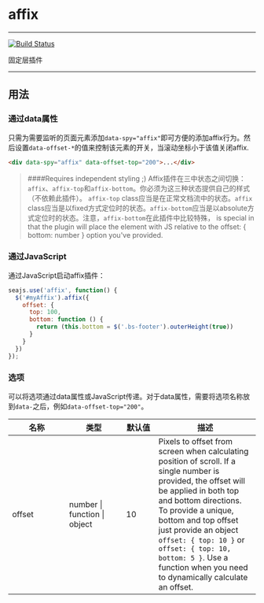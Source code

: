 # affix

---

[![Build Status](https://travis-ci.org/seaui/transition.svg)](https://travis-ci.org/seaui/transition)

固定层插件

---

## 用法

### 通过data属性

只需为需要监听的页面元素添加`data-spy="affix"`即可方便的添加affix行为。然后设置`data-offset-*`的值来控制该元素的开关，当滚动坐标小于该值关闭affix.

````html
<div data-spy="affix" data-offset-top="200">...</div>
````

> ####Requires independent styling ;)
> Affix插件在三中状态之间切换：`affix`、`affix-top`和`affix-bottom`。你必须为这三种状态提供自己的样式（不依赖此插件）。 `affix-top` class应当是在正常文档流中的状态。`affix` class应当是以fixed方式定位时的状态。`affix-bottom`应当是以absolute方式定位时的状态。注意，`affix-bottom`在此插件中比较特殊， is special in that the plugin will place the element with JS relative to the offset: { bottom: number } option you've provided.

### 通过JavaScript

通过JavaScript启动affix插件：

```javascript
seajs.use('affix', function() {
  $('#myAffix').affix({
    offset: {
      top: 100,
      bottom: function () {
        return (this.bottom = $('.bs-footer').outerHeight(true))
      }
    }
  })
});
```

### 选项

可以将选项通过data属性或JavaScript传递。对于data属性，需要将选项名称放到`data-`之后，例如`data-offset-top="200"`。

<table class="table table-bordered table-striped">
        <thead>
         <tr>
           <th style="width: 100px;">名称</th>
           <th style="width: 100px;">类型</th>
           <th style="width: 50px;">默认值</th>
           <th>描述</th>
         </tr>
        </thead>
        <tbody>
         <tr>
           <td>offset</td>
           <td>number | function | object</td>
           <td>10</td>
           <td>Pixels to offset from screen when calculating position of scroll. If a single number is provided, the offset will be applied in both top and bottom directions. To provide a unique, bottom and top offset just provide an object <code>offset: { top: 10 }</code> or <code>offset: { top: 10, bottom: 5 }</code>. Use a function when you need to dynamically calculate an offset.</td>
         </tr>
    </tbody>
</table>


